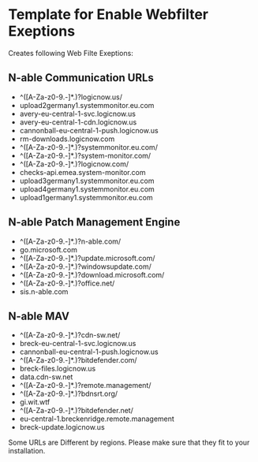 # Template for Enable Webfilter Exeptions
Creates following Web Filte Exeptions:

## N-able Communication URLs
* ^([A-Za-z0-9.-]*\.)?logicnow\.us/
* upload2germany1.systemmonitor.eu.com
* avery-eu-central-1-svc.logicnow.us
* avery-eu-central-1-cdn.logicnow.us
* cannonball-eu-central-1-push.logicnow.us
* rm-downloads.logicnow.com
* ^([A-Za-z0-9.-]*\.)?systemmonitor\.eu\.com/
* ^([A-Za-z0-9.-]*\.)?system-monitor\.com/
* ^([A-Za-z0-9.-]*\.)?logicnow\.com/
* checks-api.emea.system-monitor.com
* upload3germany1.systemmonitor.eu.com
* upload4germany1.systemmonitor.eu.com
* upload1germany1.systemmonitor.eu.com

## N-able Patch Management Engine
* ^([A-Za-z0-9.-]*\.)?n-able\.com/
* go.microsoft.com
* ^([A-Za-z0-9.-]*\.)?update\.microsoft\.com/
* ^([A-Za-z0-9.-]*\.)?windowsupdate\.com/
* ^([A-Za-z0-9.-]*\.)?download\.microsoft\.com/
* ^([A-Za-z0-9.-]*\.)?office\.net/
* sis.n-able.com

## N-able MAV
* ^([A-Za-z0-9.-]*\.)?cdn-sw\.net/
* breck-eu-central-1-svc.logicnow.us
* cannonball-eu-central-1-push.logicnow.us
* ^([A-Za-z0-9.-]*\.)?bitdefender\.com/
* breck-files.logicnow.us
* data.cdn-sw.net
* ^([A-Za-z0-9.-]*\.)?remote\.management/
* ^([A-Za-z0-9.-]*\.)?bdnsrt\.org/
* gi.wit.wtf
* ^([A-Za-z0-9.-]*\.)?bitdefender\.net/
* eu-central-1.breckenridge.remote.management
* breck-update.logicnow.us

Some URLs are Different by regions. Please make sure that they fit to your installation.
